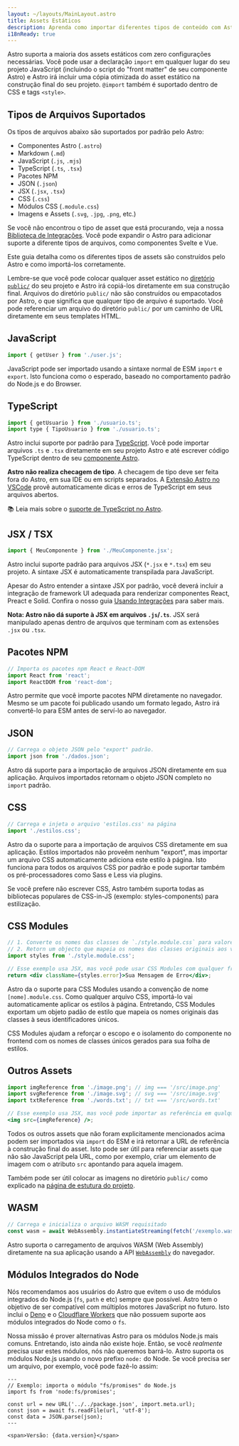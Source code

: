 ```yaml
---
layout: ~/layouts/MainLayout.astro
title: Assets Estáticos
description: Aprenda como importar diferentes tipos de conteúdo com Astro.
i18nReady: true
---
```


Astro suporta a maioria dos assets estáticos com zero configurações necessárias. Você pode usar a declaração `import` em qualquer lugar do seu projeto JavaScript (incluindo o script  do "front matter" de seu componente Astro) e Astro irá incluir uma cópia otimizada do asset estático na construção final do seu projeto. `@import` também é suportado dentro de CSS e tags `<style>`.

## Tipos de Arquivos Suportados

Os tipos de arquivos abaixo são suportados por padrão pelo Astro:

- Componentes Astro (`.astro`)
- Markdown (`.md`)
- JavaScript (`.js`, `.mjs`)
- TypeScript (`.ts`, `.tsx`)
- Pacotes NPM
- JSON (`.json`)
- JSX (`.jsx`, `.tsx`)
- CSS (`.css`)
- Módulos CSS (`.module.css`)
- Imagens e Assets (`.svg`, `.jpg`, `.png`, etc.)

Se você não encontrou o tipo de asset que está procurando, veja a nossa [Biblioteca de Integrações](https://astro.build/integrations/). Você pode expandir o Astro para adicionar suporte a diferente tipos de arquivos, como componentes Svelte e Vue.

Este guia detalha como os diferentes tipos de assets são construídos pelo Astro e como importá-los corretamente.

Lembre-se que você pode colocar qualquer asset estático no [diretório `public/`](/pt-BR/core-concepts/project-structure/#public) do seu projeto e Astro irá copiá-los diretamente em sua construção final. Arquivos do diretório `public/` não são construídos ou empacotados por Astro, o que significa que qualquer tipo de arquivo é suportado. Você pode referenciar um arquivo do diretório `public/` por um caminho de URL diretamente em seus templates HTML.

## JavaScript

```js
import { getUser } from './user.js';
```

JavaScript pode ser importado usando a sintaxe normal de ESM `import` e `export`. Isto funciona como o esperado, baseado no comportamento padrão do Node.js e do Browser.

## TypeScript

```js
import { getUsuario } from './usuario.ts';
import type { TipoUsuario } from './usuario.ts';
```

Astro inclui suporte por padrão para [TypeScript](https://www.typescriptlang.org/). Você pode importar arquivos `.ts` e `.tsx` diretamente em seu projeto Astro e até escrever código TypeScript dentro de seu [componente Astro](/pt-BR/core-concepts/astro-components/#script-do-componente).

**Astro não realiza checagem de tipo**. A checagem de tipo deve ser feita fora do Astro, em sua IDE ou em scripts separados. A [Extensão Astro no VSCode](/pt-BR/editor-setup/) provê automaticamente dicas e erros de TypeScript em seus arquivos abertos.

📚 Leia mais sobre o [suporte de TypeScript no Astro](/pt-BR/guides/typescript/).

## JSX / TSX

```js
import { MeuComponente } from './MeuComponente.jsx';
```

Astro inclui suporte padrão para arquivos JSX (`*.jsx` e `*.tsx`) em seu projeto. A sintaxe JSX é automaticamente transpilada para JavaScript.

Apesar do Astro entender a sintaxe JSX por padrão, você deverá incluir a integração de framework UI adequada para renderizar componentes React, Preact e Solid. Confira o nosso guia [Usando Integrações](/pt-BR/guides/integrations-guide) para saber mais.

**Nota: Astro não dá suporte à JSX em arquivos `.js`/`.ts`**. JSX será manipulado apenas dentro de arquivos que terminam com as extensões `.jsx` ou `.tsx`.

## Pacotes NPM

```js
// Importa os pacotes npm React e React-DOM
import React from 'react';
import ReactDOM from 'react-dom';
```

Astro permite que você importe pacotes NPM diretamente no navegador. Mesmo se um pacote foi publicado usando um formato legado, Astro irá convertê-lo para ESM antes de serví-lo ao navegador.

## JSON

```js
// Carrega o objeto JSON pelo "export" padrão.
import json from './dados.json';
```

Astro dá suporte para a importação de arquivos JSON diretamente em sua aplicação. Arquivos importados retornam o objeto JSON completo no `import` padrão.

## CSS

```js
// Carrega e injeta o arquivo 'estilos.css' na página
import './estilos.css';
```

Astro da o suporte para a importação de arquivos CSS diretamente em sua aplicação. Estilos importados não proveêm nenhum "export", mas importar um arquivo CSS automaticamente adiciona este estilo à página. Isto funciona para todos os arquivos CSS por padrão e pode suportar também os pré-processadores como Sass e Less via plugins.

Se você prefere não escrever CSS, Astro também suporta todas as bibliotecas populares de CSS-in-JS (exemplo: styles-components) para estilização.

## CSS Modules

```jsx
// 1. Converte os nomes das classes de `./style.module.css` para valores únicos e escopados.
// 2. Retorn um objecto que mapeia os nomes das classes originais aos valores únicos e escopados.
import styles from './style.module.css';

// Esse exemplo usa JSX, mas você pode usar CSS Modules com qualquer framework.
return <div className={styles.error}>Sua Mensagem de Erro</div>;
```

Astro da o suporte para CSS Modules usando a convenção de nome `[nome].module.css`. Como qualquer arquivo CSS, importá-lo vai automaticamente aplicar os estilos à página. Entretando, CSS Modules exportam um objeto padão de estilo que mapeia os nomes originais das classes à seus identificadores únicos.

CSS Modules ajudam a reforçar o escopo e o isolamento do componente no frontend com os nomes de classes únicos gerados para sua folha de estilos.

## Outros Assets

```jsx
import imgReference from './image.png'; // img === '/src/image.png'
import svgReference from './image.svg'; // svg === '/src/image.svg'
import txtReference from './words.txt'; // txt === '/src/words.txt'

// Esse exemplo usa JSX, mas você pode importar as referência em qualquer framework
<img src={imgReference} />;
```

Todos os outros assets que não foram explicitamente mencionados acima podem ser importados via `import` do ESM e irá retornar a URL de referência à construção final do asset. Isto pode ser útil para referenciar assets que não são JavaScript pela URL, como por exemplo, criar um elemento de imagem com o atributo `src` apontando para aquela imagem.

Também pode ser útil colocar as imagens no diretório `public/` como explicado na [página de estutura do projeto](/pt-BR/core-concepts/project-structure/).

## WASM

```js
// Carrega e inicializa o arquivo WASM requisitado
const wasm = await WebAssembly.instantiateStreaming(fetch('/exemplo.wasm'));
```

Astro suporta o carregamento de arquivos WASM (Web Assembly) diretamente na sua aplicação usando a API [`WebAssembly`](https://developer.mozilla.org/en-US/docs/Web/JavaScript/Reference/Global_Objects/WebAssembly) do navegador.


## Módulos Integrados do Node

Nós recomendamos aos usuários do Astro que evitem o uso de módulos integrados do Node.js (`fs`, `path` e etc) sempre que possível. Astro tem o objetivo de ser compatível com múltiplos motores JavaScript no futuro. Isto inclui o [Deno](https://deno.land/) e o [Cloudflare Workers](https://workers.cloudflare.com/) que não possuem suporte aos módulos integrados do Node como o `fs`.

Nossa missão é prover alternativas Astro para os módulos Node.js mais comuns. Entretando, isto ainda não existe hoje. Então, se você _realmente_ precisa usar estes módulos, nós não queremos barrá-lo. Astro suporta os módulos Node.js usando o novo prefixo `node:` do Node. Se você precisa ser um arquivo, por exemplo, você pode fazê-lo assim:

```astro
---
// Exemplo: importa o módulo "fs/promises" do Node.js
import fs from 'node:fs/promises';

const url = new URL('../../package.json', import.meta.url);
const json = await fs.readFile(url, 'utf-8');
const data = JSON.parse(json);
---

<span>Versão: {data.version}</span>
```
